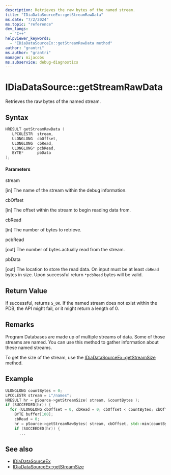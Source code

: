 ```yaml
---
description: Retrieves the raw bytes of the named stream.
title: "IDiaDataSourceEx::getStreamRawData"
ms.date: "7/2/2024"
ms.topic: "reference"
dev_langs:
  - "C++"
helpviewer_keywords:
  - "IDiaDataSourceEx::getStreamRawData method"
author: "grantri"
ms.author: "grantri"
manager: mijacobs
ms.subservice: debug-diagnostics
---
```


# IDiaDataSource::getStreamRawData

Retrieves the raw bytes of the named stream.

## Syntax

```c++
HRESULT getStreamRawData (
   LPCOLESTR  stream,
   ULONGLONG  cbOffset,
   ULONGLONG  cbRead,
   ULONGLONG* pcbRead,
   BYTE*      pbData
);
```

#### Parameters

stream

[in] The name of the stream within the debug information.

cbOffset

[in] The offset within the stream to begin reading data from.

cbRead

[in] The number of bytes to retrieve.

pcbRead

[out] The number of bytes actually read from the stream.

pbData

[out] The location to store the read data. On input must be at least `cbRead` bytes in size. Upon successful return `*pcbRead` bytes will be valid.

## Return Value

If successful, returns `S_OK`. If the named stream does not exist within the PDB, the API might fail, or it might return a length of 0.

## Remarks

Program Databases are made up of multiple streams of data. Some of those streams are named. You can use this method to gather information about these named streams.

To get the size of the stream, use the [IDiaDataSourceEx::getStreamSize](../../debugger/debug-interface-access/idiadatasourceex-getstreamsize.md) method.

## Example

```c++
ULONGLONG countBytes = 0;
LPCOLESTR stream = L"/names";
HRESULT hr = pSource->getStreamSize( stream, &countBytes );
if (SUCCEEDED(hr)) {
  for (ULONGLONG cbOffset = 0, cbRead = 0; cbOffset < countBytes; cbOffset += cbRead) {
    BYTE buffer[100];
    cbRead = 0;
    hr = pSource->getStreamRawBytes( stream, cbOffset, std::min(countBytes - cbOffset, sizeof(buffer)), &cbRead, buffer);
    if (SUCCEEDED(hr)) {
      ...
```

## See also

- [IDiaDataSourceEx](../../debugger/debug-interface-access/idiadatasourceex.md)
- [IDiaDataSourceEx::getStreamSize](../../debugger/debug-interface-access/idiadatasourceex-getstreamsize.md)
